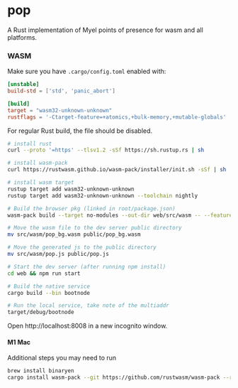 # pop

A Rust implementation of Myel points of presence for wasm and all platforms.


### WASM

Make sure you have `.cargo/config.toml` enabled with:
```toml
[unstable]
build-std = ['std', 'panic_abort']

[build]
target = "wasm32-unknown-unknown"
rustflags = '-Ctarget-feature=+atomics,+bulk-memory,+mutable-globals'
```
For regular Rust build, the file should be disabled.

```sh
# install rust
curl --proto '=https' --tlsv1.2 -sSf https://sh.rustup.rs | sh

# install wasm-pack
curl https://rustwasm.github.io/wasm-pack/installer/init.sh -sSf | sh

# install wasm target
rustup target add wasm32-unknown-unknown
rustup target add wasm32-unknown-unknown --toolchain nightly

# Build the browser pkg (linked in root/package.json)
wasm-pack build --target no-modules --out-dir web/src/wasm -- --features browser --no-default-features

# Move the wasm file to the dev server public directory
mv src/wasm/pop_bg.wasm public/pop_bg.wasm

# Move the generated js to the public directory
mv src/wasm/pop.js public/pop.js

# Start the dev server (after running npm install)
cd web && npm run start

# Build the native service
cargo build --bin bootnode

# Run the local service, take note of the multiaddr
target/debug/bootnode

```
Open http://localhost:8008 in a new incognito window.

#### M1 Mac

Additional steps you may need to run

```sh
brew install binaryen
cargo install wasm-pack --git https://github.com/rustwasm/wasm-pack --rev c9ea9aebbccf5029846a24a6a823b18bb41736c7
```
